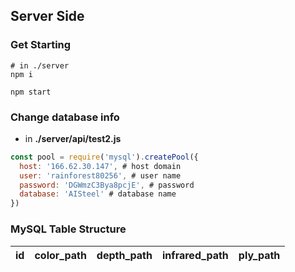 ## Server Side

### Get Starting

```shell
# in ./server
npm i

npm start
```

### Change database info
* in **./server/api/test2.js**
```javascript
const pool = require('mysql').createPool({
  host: '166.62.30.147', # host domain
  user: 'rainforest80256', # user name
  password: 'DGWmzC3Bya8pcjE', # password
  database: 'AISteel' # database name
})
```

### MySQL Table Structure
| id | color_path | depth_path | infrared_path | ply_path |
| -- | ---------- | ---------- | ------------- | -------- |

